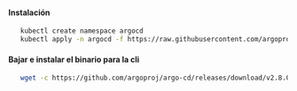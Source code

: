 #### Instalación

```bash
   kubectl create namespace argocd
   kubectl apply -n argocd -f https://raw.githubusercontent.com/argoproj/argo-cd/stable/manifests/install.yaml
```
#### Bajar e instalar el binario para la cli

```bash
   wget -c https://github.com/argoproj/argo-cd/releases/download/v2.8.0/argocd-linux-amd64
```
